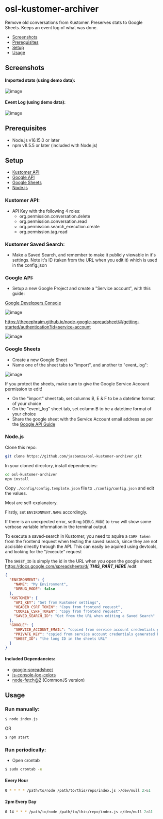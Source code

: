 # osl-kustomer-archiver
Remove old conversations from Kustomer. Preserves stats to Google Sheets. Keeps an event log of what was done.

- [Screenshots](#screenshots)
- [Prerequisites](#prerequisites)
- [Setup](#setup)
- [Usage](#usage)

## Screenshots

#### Imported stats (using demo data):
![image](https://user-images.githubusercontent.com/1925470/170906841-60a569fb-509a-4f1a-ae6e-0ab0938369cd.png)

#### Event Log (using demo data):
![image](https://user-images.githubusercontent.com/1925470/170907102-5c1bf0fd-0115-4673-a127-a8150b171e20.png)

## Prerequisites
- Node.js v16.15.0 or later
- npm v8.5.5 or later (included with Node.js)

## Setup
- [Kustomer API](#kustomer-api)
- [Google API](#google-api)
- [Google Sheets](#google-sheets)
- [Node.js](#nodejs)

### Kustomer API:
- API Key with the following 4 roles:
  - org.permission.conversation.delete
  - org.permission.conversation.read
  - org.permission.search_execution.create
  - org.permission.tag.read

### Kustomer Saved Search:
- Make a Saved Search, and remember to make it publicly viewable in it's settings. Note it's ID (taken from the URL when you edit it) which is used in the config.json

### Google API:
- Setup a new Google Project and create a "Service account", with this guide:

[Google Developers Console](https://console.developers.google.com/)

![image](https://user-images.githubusercontent.com/1925470/170743950-7df949d1-ba54-45fa-865f-a39e0e36f792.png)

https://theoephraim.github.io/node-google-spreadsheet/#/getting-started/authentication?id=service-account

![image](https://user-images.githubusercontent.com/1925470/170743962-f0dba866-883e-4048-a48f-45cb51db82af.png)

### Google Sheets
- Create a new Google Sheet
- Name one of the sheet tabs to "import", and another to "event_log":

![image](https://user-images.githubusercontent.com/1925470/170905759-7127a361-ad7e-44fb-9347-2bb732e572a2.png)

If you protect the sheets, make sure to give the Google Service Account permission to edit!

- On the "import" sheet tab, set columns B, E & F to be a datetime format of your choice
- On the "event_log" sheet tab, set column B to be a datetime format of your choice
- Share the google sheet with the Service Account email address as per the [Google API Guide](#google-api)

### Node.js

Clone this repo:
```bash
git clone https://github.com/jasbanza/osl-kustomer-archiver.git
```

In your cloned directory, install dependencies:
```bash
cd osl-kustomer-archiver
npm install
```

Copy ```./config/config.template.json``` file to ```./config/config.json``` and edit the values.

Most are self-explanatory.

Firstly, set ```ENVIRONMENT.NAME``` accordingly.

If there is an unexpected error, setting ```DEBUG_MODE``` to ```true``` will show some verbose variable information in the terminal output.


To execute a saved-search in Kustomer, you need to aquire a ```CSRF token``` from the frontend request when testing the saved search, since they are not accisible directly through the API. This can easily be aquired using devtools, and looking for the "/execute" request

The ```SHEET_ID``` is simply the id in the URL when you open the google sheet:
https://docs.google.com/spreadsheets/d/ ***THIS_PART_HERE*** /edit



```json
{
  "ENVIRONMENT": {
    "NAME": "My Environment",
    "DEBUG_MODE": false
  },
  "KUSTOMER": {
    "API_KEY": "Get from Kustomer settings",
    "HEADER_CSRF_TOKEN": "Copy from frontend request",
    "COOKIE_CSRF_TOKEN": "Copy from frontend request",
    "SAVED_SEARCH_ID": "Get from the URL when editing a Saved Search"
  },
  "GOOGLE": {
    "SERVICE_ACCOUNT_EMAIL": "copied from service account credentials generated by google",
    "PRIVATE_KEY": "copied from service account credentials generated by google",
    "SHEET_ID": "the long ID in the sheets URL"
  }
}

```


#### Included Dependancies:
- [google-spreadsheet](https://www.npmjs.com/package/google-spreadsheet)
- [js-console-log-colors](https://www.npmjs.com/package/js-console-log-colors)
- [node-fetch@2](https://www.npmjs.com/package/node-fetch) (CommonJS version)




## Usage

### Run manually:
```bash
$ node index.js
```
OR
```bash
$ npm start
```

### Run periodically:

- Open crontab
```bash
$ sudo crontab -e
```

#### Every Hour
```bash
0 * * * * /path/to/node /path/to/this/repo/index.js >/dev/null 2>&1
```

#### 2pm Every Day
```bash
0 14 * * * /path/to/node /path/to/this/repo/index.js >/dev/null 2>&1
```
